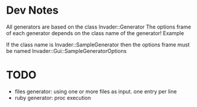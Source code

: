 # Dev Notes
All generators are based on the class Invader::Generator
The options frame of each generator depends on the class name 
of the generator!
Example

If the class name is Invader::SampleGenerator then the options frame
must be named Invader::Gui::SampleGeneratorOptions

# TODO
* files generator: using one or more files as input. one entry per line
* ruby generator: proc execution